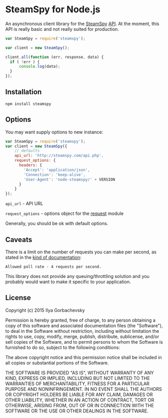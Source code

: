 # SteamSpy for Node.js
An asynchronous client library for the [SteamSpy](http://steamspy.com/) [API](http://steamspy.com/api.php). At the moment, this API is really basic and not really suited for production.

```javascript
var SteamSpy = require('steamspy');

var client = new SteamSpy();

client.all(function (err, response, data) {
  if ( !err ) {
      console.log(data);
  }
});
```

## Installation

`npm install steamspy`

## Options

You may want supply options to new instance:

```javascript
var SteamSpy = require('steamspy');
var client = new SteamSpy({
    // defaults
    api_url: 'http://steamspy.com/api.php',
    request_options: {
      headers: {
        'Accept': 'application/json',
        'Connection': 'keep-alive',
        'User-Agent': 'node-steamspy/' + VERSION
      }
    }
});
```

`api_url` - API URL

`request_options` - options object for the [request](https://github.com/request/request) module

Generally, you should be ok with default options.

## Caveats

There is a limit on the number of requests you can make per second, as stated in the [kind of documentation](http://steamspy.com/api.php):

```
Allowed poll rate - 4 requests per second.
```

This library does not provide any queuing/throttling solution and you probably would want to make it specific to your application.

## License

Copyright (c) 2015 Ilya Gorbachevsky

Permission is hereby granted, free of charge, to any person obtaining a copy
of this software and associated documentation files (the "Software"), to deal
in the Software without restriction, including without limitation the rights
to use, copy, modify, merge, publish, distribute, sublicense, and/or sell
copies of the Software, and to permit persons to whom the Software is
furnished to do so, subject to the following conditions:

The above copyright notice and this permission notice shall be included in
all copies or substantial portions of the Software.

THE SOFTWARE IS PROVIDED "AS IS", WITHOUT WARRANTY OF ANY KIND, EXPRESS OR
IMPLIED, INCLUDING BUT NOT LIMITED TO THE WARRANTIES OF MERCHANTABILITY,
FITNESS FOR A PARTICULAR PURPOSE AND NONINFRINGEMENT. IN NO EVENT SHALL THE
AUTHORS OR COPYRIGHT HOLDERS BE LIABLE FOR ANY CLAIM, DAMAGES OR OTHER
LIABILITY, WHETHER IN AN ACTION OF CONTRACT, TORT OR OTHERWISE, ARISING FROM,
OUT OF OR IN CONNECTION WITH THE SOFTWARE OR THE USE OR OTHER DEALINGS IN
THE SOFTWARE.

